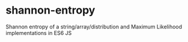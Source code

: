 # shannon-entropy
Shannon entropy of a string/array/distribution and Maximum Likelihood implementations in ES6 JS
